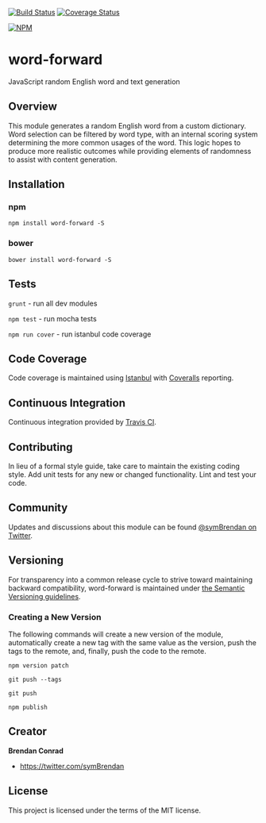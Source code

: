 [![Build Status](https://travis-ci.org/brencon/word-forward.svg?branch=master)](https://travis-ci.org/brencon/word-forward) [![Coverage Status](https://coveralls.io/repos/github/brencon/word-forward/badge.svg?branch=master)](https://coveralls.io/github/brencon/word-forward?branch=master)

[![NPM](https://nodei.co/npm/word-forward.png)](https://nodei.co/npm/word-forward/)

# word-forward
JavaScript random English word and text generation

## Overview
This module generates a random English word from a custom dictionary. Word selection can be filtered by word type, with an internal scoring system determining the more common usages of the word. This logic hopes to produce more realistic outcomes while providing elements of randomness to assist with content generation.

## Installation

### npm
`npm install word-forward -S`

### bower
`bower install word-forward -S`

## Tests
`grunt` - run all dev modules

`npm test` - run mocha tests

`npm run cover` - run istanbul code coverage

## Code Coverage
Code coverage is maintained using [Istanbul](http://gotwarlost.github.io/istanbul/) with [Coveralls](https://coveralls.io) reporting.

## Continuous Integration
Continuous integration provided by [Travis CI](https://travis-ci.org).

## Contributing
In lieu of a formal style guide, take care to maintain the existing coding style. Add unit tests for any new or changed functionality. Lint and test your code.

## Community
Updates and discussions about this module can be found [@symBrendan on Twitter](https://twitter.com/symBrendan).

## Versioning
For transparency into a common release cycle to strive toward maintaining backward compatibility, word-forward is maintained under [the Semantic Versioning guidelines](http://semver.org/).

### Creating a New Version
The following commands will create a new version of the module, automatically create a new tag with the same value as the version, push the tags to the remote, and, finally, push the code to the remote.

`npm version patch`

`git push --tags`

`git push`

`npm publish`


## Creator

**Brendan Conrad**

- <https://twitter.com/symBrendan>

## License
This project is licensed under the terms of the MIT license.
